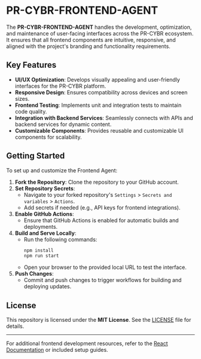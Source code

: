 # PR-CYBR-FRONTEND-AGENT

The **PR-CYBR-FRONTEND-AGENT** handles the development, optimization, and maintenance of user-facing interfaces across the PR-CYBR ecosystem. It ensures that all frontend components are intuitive, responsive, and aligned with the project's branding and functionality requirements.

## Key Features

- **UI/UX Optimization**: Develops visually appealing and user-friendly interfaces for the PR-CYBR platform.
- **Responsive Design**: Ensures compatibility across devices and screen sizes.
- **Frontend Testing**: Implements unit and integration tests to maintain code quality.
- **Integration with Backend Services**: Seamlessly connects with APIs and backend services for dynamic content.
- **Customizable Components**: Provides reusable and customizable UI components for scalability.

## Getting Started

To set up and customize the Frontend Agent:

1. **Fork the Repository**: Clone the repository to your GitHub account.
2. **Set Repository Secrets**:
   - Navigate to your forked repository's `Settings` > `Secrets and variables` > `Actions`.
   - Add secrets if needed (e.g., API keys for frontend integrations).
3. **Enable GitHub Actions**:
   - Ensure that GitHub Actions is enabled for automatic builds and deployments.
4. **Build and Serve Locally**:
   - Run the following commands:
     ```bash
     npm install
     npm run start
     ```
   - Open your browser to the provided local URL to test the interface.
5. **Push Changes**:
   - Commit and push changes to trigger workflows for building and deploying updates.

## License

This repository is licensed under the **MIT License**. See the [LICENSE]() file for details.

---

For additional frontend development resources, refer to the [React Documentation](https://reactjs.org/docs/getting-started.html) or included setup guides.
